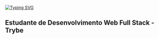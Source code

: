 <a href="https://git.io/typing-svg"><img src="https://readme-typing-svg.demolab.com?font=Fira+Code&pause=1000&color=0D0F48&background=06060600&center=verdadeiro&vCenter=falso&repeat=verdadeiro&width=435&lines=Ol%C3%A1+!!+Eu+sou+Rafael+Aguiar...;Estudante+de+desenvolvimento+web;Seja+Bem+vindo+ao+meu+perfil" alt="Typing SVG" /></a>

## Estudante de Desenvolvimento Web Full Stack - Trybe 

